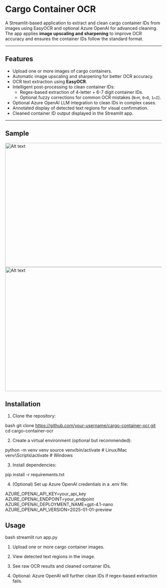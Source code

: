 # Cargo Container OCR

A Streamlit-based application to extract and clean cargo container IDs from images using EasyOCR and optional Azure OpenAI for advanced cleaning. The app applies **image upscaling and sharpening** to improve OCR accuracy and ensures the container IDs follow the standard format.  

---

## Features

- Upload one or more images of cargo containers.
- Automatic image upscaling and sharpening for better OCR accuracy.
- OCR text extraction using **EasyOCR**.
- Intelligent post-processing to clean container IDs:
  - Regex-based extraction of 4-letter + 6-7 digit container IDs.
  - Optional fuzzy corrections for common OCR mistakes (`N↔H`, `0↔O`, `1↔I`).
- Optional Azure OpenAI LLM integration to clean IDs in complex cases.
- Annotated display of detected text regions for visual confirmation.
- Cleaned container ID output displayed in the Streamlit app.

---

## Sample

<img src="app/Screenshot 2025-09-05 at 4.35.29 PM.png" alt="Alt text" width="600" height="400"/>

<img src="app/Screenshot 2025-09-05 at 4.36.23 PM.png" alt="Alt text" width="600" height="400"/>


## Installation

1. Clone the repository:

bash
git clone https://github.com/your-username/cargo-container-ocr.git
cd cargo-container-ocr

2. Create a virtual environment (optional but recommended):

python -m venv venv
source venv/bin/activate   # Linux/Mac
venv\Scripts\activate      # Windows

3. Install dependencies:

pip install -r requirements.txt

4. (Optional) Set up Azure OpenAI credentials in a .env file:

AZURE_OPENAI_API_KEY=your_api_key
AZURE_OPENAI_ENDPOINT=your_endpoint
AZURE_OPENAI_DEPLOYMENT_NAME=gpt-4.1-nano
AZURE_OPENAI_API_VERSION=2025-01-01-preview

## Usage

bash
streamlit run app.py

1. Upload one or more cargo container images.

2. View detected text regions in the image.

3. See raw OCR results and cleaned container IDs.

4. Optional: Azure OpenAI will further clean IDs if regex-based extraction fails.